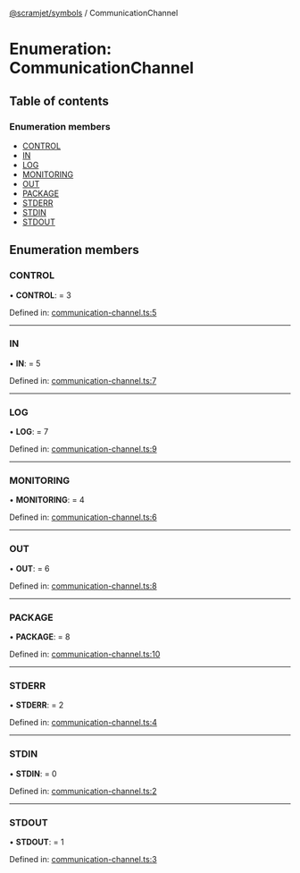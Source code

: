 [@scramjet/symbols](../README.md) / CommunicationChannel

# Enumeration: CommunicationChannel

## Table of contents

### Enumeration members

- [CONTROL](communicationchannel.md#control)
- [IN](communicationchannel.md#in)
- [LOG](communicationchannel.md#log)
- [MONITORING](communicationchannel.md#monitoring)
- [OUT](communicationchannel.md#out)
- [PACKAGE](communicationchannel.md#package)
- [STDERR](communicationchannel.md#stderr)
- [STDIN](communicationchannel.md#stdin)
- [STDOUT](communicationchannel.md#stdout)

## Enumeration members

### CONTROL

• **CONTROL**: = 3

Defined in: [communication-channel.ts:5](https://github.com/scramjet-cloud-platform/scramjet-csi-dev/blob/966a05e/packages/symbols/src/communication-channel.ts#L5)

___

### IN

• **IN**: = 5

Defined in: [communication-channel.ts:7](https://github.com/scramjet-cloud-platform/scramjet-csi-dev/blob/966a05e/packages/symbols/src/communication-channel.ts#L7)

___

### LOG

• **LOG**: = 7

Defined in: [communication-channel.ts:9](https://github.com/scramjet-cloud-platform/scramjet-csi-dev/blob/966a05e/packages/symbols/src/communication-channel.ts#L9)

___

### MONITORING

• **MONITORING**: = 4

Defined in: [communication-channel.ts:6](https://github.com/scramjet-cloud-platform/scramjet-csi-dev/blob/966a05e/packages/symbols/src/communication-channel.ts#L6)

___

### OUT

• **OUT**: = 6

Defined in: [communication-channel.ts:8](https://github.com/scramjet-cloud-platform/scramjet-csi-dev/blob/966a05e/packages/symbols/src/communication-channel.ts#L8)

___

### PACKAGE

• **PACKAGE**: = 8

Defined in: [communication-channel.ts:10](https://github.com/scramjet-cloud-platform/scramjet-csi-dev/blob/966a05e/packages/symbols/src/communication-channel.ts#L10)

___

### STDERR

• **STDERR**: = 2

Defined in: [communication-channel.ts:4](https://github.com/scramjet-cloud-platform/scramjet-csi-dev/blob/966a05e/packages/symbols/src/communication-channel.ts#L4)

___

### STDIN

• **STDIN**: = 0

Defined in: [communication-channel.ts:2](https://github.com/scramjet-cloud-platform/scramjet-csi-dev/blob/966a05e/packages/symbols/src/communication-channel.ts#L2)

___

### STDOUT

• **STDOUT**: = 1

Defined in: [communication-channel.ts:3](https://github.com/scramjet-cloud-platform/scramjet-csi-dev/blob/966a05e/packages/symbols/src/communication-channel.ts#L3)
